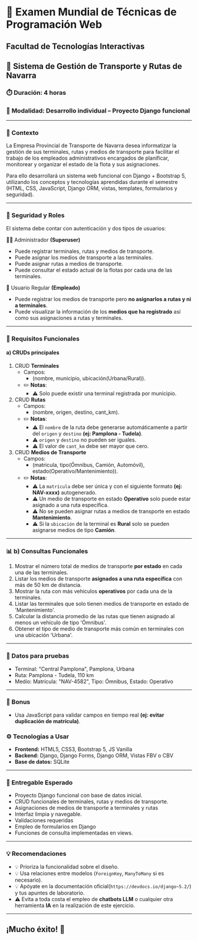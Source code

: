 # 🧪 Examen Mundial de Técnicas de Programación Web

## Facultad de Tecnologías Interactivas

## 🚌 Sistema de Gestión de Transporte y Rutas de Navarra

### ⏱️ **Duración:** 4 horas

### 📝 **Modalidad:** Desarrollo individual – Proyecto Django funcional

---

### 📘 Contexto

La Empresa Provincial de Transporte de Navarra desea informatizar la gestión de sus terminales, rutas y medios de transporte para facilitar el trabajo de los empleados administrativos encargados de planificar, monitorear y organizar el estado de la flota y sus asignaciones.

Para ello desarrollará un sistema web funcional con Django + Bootstrap 5, utilizando los conceptos y tecnologías aprendidas durante el semestre (HTML, CSS, JavaScript, Django ORM, vistas, templates, formularios y seguridad).

---

### 🔐 Seguridad y Roles

El sistema debe contar con autenticación y dos tipos de usuarios:

👨‍💼 Administrador **(Superuser)**

- Puede registrar terminales, rutas y medios de transporte.
- Puede asignar los medios de transporte a las terminales.
- Puede asignar rutas a medios de transporte.
- Puede consultar el estado actual de la flotas por cada una de las terminales.

👤 Usuario Regular **(Empleado)**

- Puede registrar los medios de transporte pero **no asignarlos a rutas y ni a terminales**.
- Puede visualizar la información de los **medios que ha registrado** así como sus asignaciones a rutas y terminales.

---

### 🎯 Requisitos Funcionales

#### a) CRUDs principales

1. CRUD **Terminales**
    - Campos:
        - (nombre, municipio, ubicación(Urbana/Rural)).
    - ✏️ **Notas**:
        - ⚠️ Solo puede existir una terminal registrada por municipio.
2. CRUD **Rutas**
    - Campos:
        - (nombre, origen, destino, cant_km).
    - ✏️ **Notas**:
        - ⚠️ El `nombre` de la ruta debe generarse automáticamente a partir del `origen` y `destino`
            **(ej: Pamplona - Tudela)**.
        - ⚠️ `origen` y `destino` no pueden ser iguales.
        - ⚠️ El valor de `cant_km` debe ser mayor que cero.
3. CRUD **Medios de Transporte**
   - Campos:
        - (matricula, tipo(Ómnibus, Camión, Automóvil), estado(Operativo/Mantenimiento)).
   - ✏️ **Notas**:
        - ⚠️ La `matrícula` debe ser única y con el siguiente formato **(ej: NAV-xxxx)** autogenerado.
        - ⚠️ Un medio de transporte en estado **Operativo** solo puede estar asignado a una ruta específica.
        - ⚠️ No se pueden asignar rutas a medios de transporte en estado **Mantenimiento**.
        - ⚠️ Si la `ubicación` de la terminal es **Rural** solo se pueden asignarse medios de tipo **Camión**.

---

### 📊 b) Consultas Funcionales

1. Mostrar el número total de medios de transporte **por estado** en cada una de las terminales.
2. Listar los medios de transporte **asignados a una ruta específica** con más de 50 km de distancia.
3. Mostrar la ruta con más vehiculos **operativos** por cada una de la terminales.
4. Listar las terminales que solo tienen medios de transporte en estado de 'Mantenimiento'.
5. Calcular la distancia promedio de las rutas que tienen asignado al menos un vehículo de tipo 'Ómnibus'.
6. Obtener el tipo de medio de transporte más común en terminales con una ubicación 'Urbana'.

---

### 📝 Datos para pruebas

- Terminal: "Central Pamplona", Pamplona, Urbana
- Ruta: Pamplona - Tudela, 110 km
- Medio: Matrícula: "NAV-4582", Tipo: Ómnibus, Estado: Operativo

---

### 📎 Bonus

- Usa JavaScript para validar campos en tiempo real **(ej: evitar duplicación de matrícula)**.

### ⚙️ Tecnologías a Usar

- **Frontend:** HTML5, CSS3, Bootstrap 5, JS Vanilla
- **Backend:** Django, Django Forms, Django ORM, Vistas FBV o CBV
- **Base de datos:** SQLite

---

### 📁 Entregable Esperado

- Proyecto Django funcional con base de datos inicial.
- CRUD funcionales de terminales, rutas y medios de transporte.
- Asignaciones de medios de transporte a terminales y rutas
- Interfaz limpia y navegable.
- Validaciones requeridas
- Empleo de formularios en Django
- Funciones de consulta implementadas en views.

---

### 💡 Recomendaciones

- 💡 Prioriza la funcionalidad sobre el diseño.
- 💡 Usa relaciones entre modelos (`ForeignKey`, `ManyToMany` si es necesario).
- 💡 Apóyate en la documentación oficial(`https://devdocs.io/django~5.2/`) y tus apuntes de laboratorio.
- ⚠️ Evita a toda costa el empleo de **chatbots LLM**  o cualquier otra herramienta **IA** en la realización de este ejercicio.

---

## ¡Mucho éxito! 🚌